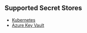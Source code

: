 ## Supported Secret Stores

* [Kubernetes](./kubernetes.md)
* [Azure Key Vault](./azure-keyvault.md)
